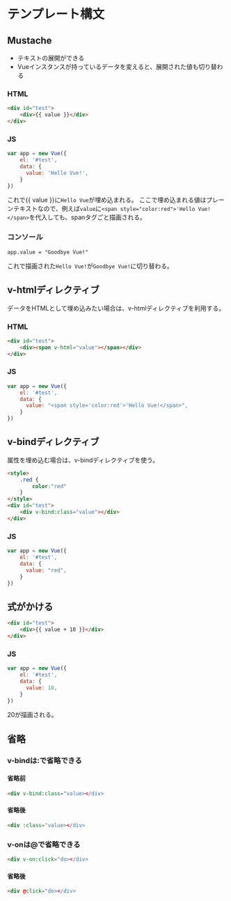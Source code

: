 # テンプレート構文

## Mustache
 * テキストの展開ができる
 * Vueインスタンスが持っているデータを変えると、展開された値も切り替わる

### HTML
```html
<div id="test">
    <div>{{ value }}</div>
</div>
```

### JS
```Javascript
var app = new Vue({
    el: '#test',
    data: {
      value: 'Hello Vue!',
    }
})
```

これで{{ value }}に`Hello Vue`が埋め込まれる。
ここで埋め込まれる値はプレーンテキストなので、例えば`value`に`<span style="color:red">'Hello Vue!</span>`を代入しても、spanタグごと描画される。

### コンソール
```
app.value = "Goodbye Vue!"
```
これで描画された`Hello Vue!`が`Goodbye Vue!`に切り替わる。

## v-htmlディレクティブ
データをHTMLとして埋め込みたい場合は、v-htmlディレクティブを利用する。

### HTML
```html
<div id="test">
    <div><span v-html="value"></span></div>
</div>
```

### JS
```Javascript
var app = new Vue({
    el: '#test',
    data: {
      value: "<span style='color:red'>'Hello Vue!</span>",
    }
})
```

## v-bindディレクティブ
属性を埋め込む場合は、v-bindディレクティブを使う。

```html
<style>
    .red {
        color:"red"
    }
</style>
<div id="test">
    <div v-bind:class="value"></div>
</div>
```

### JS
```Javascript
var app = new Vue({
    el: '#test',
    data: {
      value: "red",
    }
})
```

## 式がかける
```html
<div id="test">
    <div>{{ value + 10 }}</div>
</div>
```

### JS
```Javascript
var app = new Vue({
    el: '#test',
    data: {
      value: 10,
    }
})

```

20が描画される。

## 省略
### v-bindは:で省略できる
#### 省略前
```html
<div v-bind:class="value></div>
```
#### 省略後
```html
<div :class="value></div>
```

### v-onは@で省略できる
```html
<div v-on:click="do></div>
```
#### 省略後
```html
<div @click="do></div>
```

